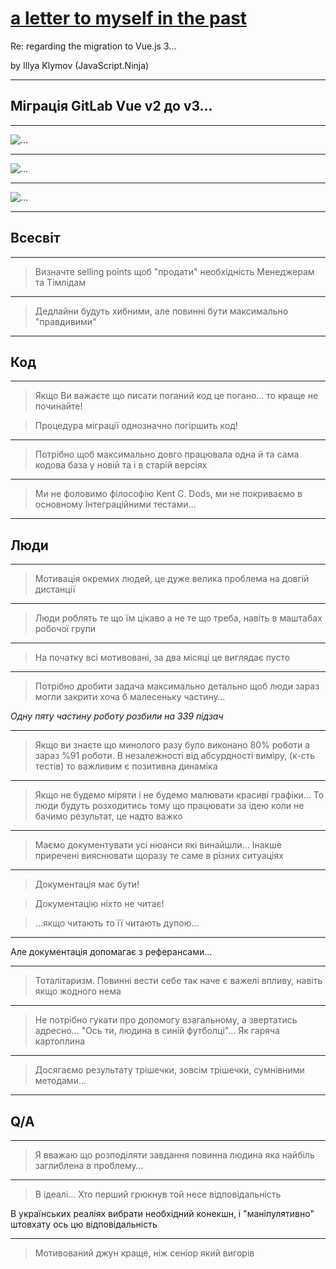 # [a letter to myself in the past](https://fwdays.com/en/event/javascript-fwdays-2023/review/migration-to-vuejs-3)

Re: regarding the migration to Vue.js 3…

by Illya Klymov (JavaScript.Ninja)

----

## Міграція GitLab Vue v2 до v3…

----

![…](/12_vuejs_letter_to_the_past/50-shades-of-pain.png)

----

![…](/12_vuejs_letter_to_the_past/fulllistofactors.png)

----

![…](/12_vuejs_letter_to_the_past/focusonlist.png)

----

## Всесвіт

----

> Визначте selling points щоб "продати" необхідність Менеджерам та Тімлідам

----

> Дедлайни будуть хибними, але повинні бути максимально "правдивими"

----

## Код

----

> Якщо Ви важаєте що писати поганий код це погано… то краще не починайте!

> Процедура міграції однозначно погіршить код!
<!-- .element: class="fragment" data-fragment-index="1" -->

----

> Потрібно щоб максимально довго працювала одна й та сама кодова база у новій та і в старій версіях

----

> Ми не фоловимо філософію Kent C. Dods, ми не покриваємо в основному Інтеграційними тестами…

----

## Люди

----

> Мотивація окремих людей, це дуже велика проблема на довгій дистанції

----

> Люди роблять те що їм цікаво а не те що треба, навіть в маштабах робочої групи

----

> На початку всі мотивовані, за два місяці це виглядає пусто

----

> Потрібно дробити задача максимально детально щоб люди зараз могли закрити хоча б малесеньку частину…

*Одну пяту частину роботу розбили на 339 підзач*
<!-- .element: class="fragment" data-fragment-index="1" -->

----

> Якщо ви знаєте що минолого разу було виконано 80% роботи а зараз %91 роботи. В незалежності від абсурдності виміру, (к-сть тестів) то важливим є позитивна динаміка

----

> Якщо не будемо міряти і не будемо малювати красиві графіки… То люди будуть розходитись тому що працювати за ідею коли не бачимо результат, це надто важко

----

> Маємо документувати усі нюанси які винайшли… Інакше приречені вияснювати щоразу те саме в різних ситуаціях

----

> Документація має бути!
<!-- .element: class="fragment" data-fragment-index="1" -->

> Документацію ніхто не читає!
<!-- .element: class="fragment" data-fragment-index="2" -->

> …якщо читають то її читають дупою…
<!-- .element: class="fragment" data-fragment-index="3" -->

----

Але документація допомагає з реферансами…

----

> Тоталітаризм. Повинні вести себе так наче є важелі впливу, навіть якщо жодного нема

----

> Не потрібно гукати про допомогу взагальному, а звертатись адресно… "Ось ти, людина в синій футболці"… Як гаряча картоплина

----

> Досягаємо результату трішечки, зовсім трішечки, сумнівними методами…

----

## Q/A

----

> Я вважаю що розподіляти завдання повинна людина яка найбіль заглиблена в проблему…

----

> В ідеалі… Хто перший грюкнув той несе відповідальність

В українських реаліях вибрати необхідний конекшн, і "маніпулятивно" штовхату ось цю відповідальність
<!-- .element: class="fragment" data-fragment-index="3" -->

----

> Мотивований джун краще, ніж сеніор який вигорів
